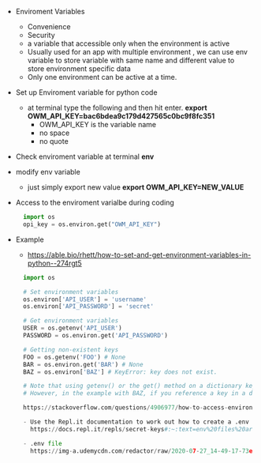 - Enviroment Variables

  - Convenience
  - Security
  - a variable that accessible only when the environment is active
  - Usually used for an app with multiple environment , we can use env variable to store variable with same name and different value to store environment specific data
  - Only one environment can be active at a time.

- Set up Enviroment variable for python code
  - at terminal type the following and then hit enter.
    **export OWM_API_KEY=bac6bdea9c179d427565c0bc9f8fc351**
    - OWM_API_KEY is the variable name
    - no space
    - no quote
- Check enviroment variable at terminal
  **env**

- modify env variable

  - just simply export new value
    **export OWM_API_KEY=NEW_VALUE**

- Access to the enviroment varialbe during coding
  ```py
    import os
    opi_key = os.environ.get("OWM_API_KEY")
  ```
- Example

  - https://able.bio/rhett/how-to-set-and-get-environment-variables-in-python--274rgt5

  ```py
    import os

    # Set environment variables
    os.environ['API_USER'] = 'username'
    os.environ['API_PASSWORD'] = 'secret'

    # Get environment variables
    USER = os.getenv('API_USER')
    PASSWORD = os.environ.get('API_PASSWORD')

    # Getting non-existent keys
    FOO = os.getenv('FOO') # None
    BAR = os.environ.get('BAR') # None
    BAZ = os.environ['BAZ'] # KeyError: key does not exist.

    # Note that using getenv() or the get() method on a dictionary key will return None if the key does not exist.
    # However, in the example with BAZ, if you reference a key in a dictionary that does not exist it will raise a KeyError.

    https://stackoverflow.com/questions/4906977/how-to-access-environment-variable-values

    - Use the Repl.it documentation to work out how to create a .env file in Repl.it and store your Environment Variables in there.
      https://docs.repl.it/repls/secret-keys#:~:text=env%20files%20are%20used%20for,see%20the%20contents%20of%20the%20.

    - .env file
      https://img-a.udemycdn.com/redactor/raw/2020-07-27_14-49-17-73eb2d5ac7a886b723619c856c429935.png?Ge9GL1reEAGugXK6Te2wjxXzzIa91r5Eylc82huwF2LkeKsNA0KBRGto6cbi8Ht1BXQZvyQG3P-90cJWiiZqgktck1Dz-sbCADXd75sAaJ66pJorhEoYG8PWpb96VxgdHDmvHmIUJPLjvKf8xWQnEHJxXprOcl4MNj-txkHAZcwGWYWO
      


  ```
